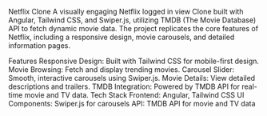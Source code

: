 Netflix Clone
A visually engaging Netflix logged in view Clone built with Angular, Tailwind CSS, and Swiper.js, utilizing TMDB (The Movie Database) API to fetch dynamic movie data. 
The project replicates the core features of Netflix, including a responsive design, movie carousels, and detailed information pages.

Features
Responsive Design: Built with Tailwind CSS for mobile-first design.
Movie Browsing: Fetch and display trending movies.
Carousel Slider: Smooth, interactive carousels using Swiper.js.
Movie Details: View detailed descriptions and trailers.
TMDB Integration: Powered by TMDB API for real-time movie and TV data.
Tech Stack
Frontend: Angular, Tailwind CSS
UI Components: Swiper.js for carousels
API: TMDB API for movie and TV data
